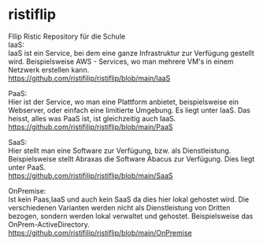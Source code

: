 # ristiflip<br/>
FIlip Ristic Repository für die Schule<br/>
IaaS:<br/>
IaaS ist ein Service, bei dem eine ganze Infrastruktur zur Verfügung gestellt wird. Beispielsweise AWS - Services, wo man mehrere VM's in einem Netzwerk erstellen kann.<br/>
https://github.com/ristifilip/ristiflip/blob/main/IaaS

PaaS:<br/>
Hier ist der Service, wo man eine Plattform anbietet, beispielsweise ein Webserver, oder einfach eine limitierte Umgebung. Es liegt unter IaaS. Das heisst, alles was PaaS ist, ist gleichzeitig auch IaaS.<br/>
https://github.com/ristifilip/ristiflip/blob/main/PaaS <br/>

SaaS:<br/>
Hier stellt man eine Software zur Verfügung, bzw. als Dienstleistung. Beispielsweise stellt Abraxas die Software Abacus zur Verfügung. Dies liegt unter PaaS.<br/>
https://github.com/ristifilip/ristiflip/blob/main/SaaS <br/>


OnPremise:<br/>
Ist kein Paas,IaaS und auch kein SaaS da dies hier lokal gehostet wird. Die verschiedenen Varianten werden nicht als Dienstleistung von Dritten bezogen, sondern werden lokal verwaltet und gehostet. Beispielsweise das OnPrem-ActiveDirectory.<br/>
https://github.com/ristifilip/ristiflip/blob/main/OnPremise
